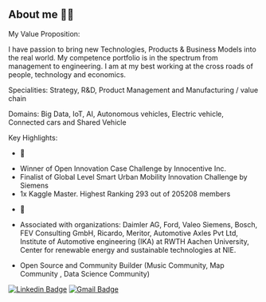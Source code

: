 ## About me 🧑🏽‍

My Value Proposition:

I have passion to bring new Technologies, Products & Business Models into the real world. My competence portfolio is in the spectrum from management to engineering. I am at my best working at the cross roads of people, technology and economics.

Specialities: Strategy, R&D, Product Management and Manufacturing / value chain

Domains: Big Data, IoT, AI, Autonomous vehicles, Electric vehicle, Connected cars and Shared Vehicle

Key Highlights:
* 🎉
- Winner of Open Innovation Case Challenge by Innocentive Inc.
- Finalist of Global Level Smart Urban Mobility Innovation Challenge by Siemens
- 1x Kaggle Master. Highest Ranking 293 out of 205208 members
* 💼
- Associated with organizations: Daimler AG, Ford, Valeo Siemens, Bosch, FEV Consulting GmbH, Ricardo, Meritor, Automotive Axles Pvt Ltd, Institute of Automotive engineering (IKA) at RWTH Aachen University, Center for renewable energy and sustainable technologies at NIE.
* Open Source and Community Builder (Music Community, Map Community , Data Science Community)

[![Linkedin Badge](https://img.shields.io/badge/-Deepak_Raj_Purushothaman-blue?style=flat-square&logo=Linkedin&logoColor=white&link=https://www.linkedin.com/in/deepakrajpurushothaman/)](https://www.linkedin.com/in/deepakrajpurushothaman/) [![Gmail Badge](https://img.shields.io/badge/-deepakrajpurushothaman@gmail.com-c14438?style=flat-square&logo=Gmail&logoColor=white&link=mailto:deepakrajpurushothaman@gmail.com)](mailto:deepakrajpurushothaman@gmail.com)
<!--
**deepakrajpurushothaman/deepakrajpurushothaman** is a ✨ _special_ ✨ repository because its `README.md` (this file) appears on your GitHub profile.

Here are some ideas to get you started:

- 🔭 I’m currently working on ...
- 🤔 I’m looking for help with ...
- 💬 Ask me about ...
- 📫 How to reach me: ...
- 😄 Pronouns: ...
- ⚡ Fun fact: ...
-->
